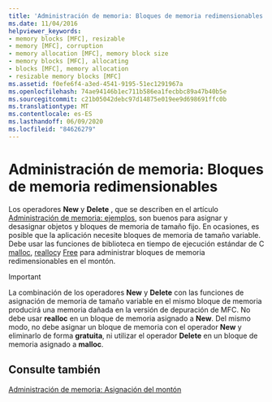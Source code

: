 ```yaml
---
title: 'Administración de memoria: Bloques de memoria redimensionables'
ms.date: 11/04/2016
helpviewer_keywords:
- memory blocks [MFC], resizable
- memory [MFC], corruption
- memory allocation [MFC], memory block size
- memory blocks [MFC], allocating
- blocks [MFC], memory allocation
- resizable memory blocks [MFC]
ms.assetid: f0efe6f4-a3ed-4541-9195-51ec1291967a
ms.openlocfilehash: 74ae94146b1ec711b586ea1fecbbc89a47b40b5e
ms.sourcegitcommit: c21b05042debc97d14875e019ee9d698691ffc0b
ms.translationtype: MT
ms.contentlocale: es-ES
ms.lasthandoff: 06/09/2020
ms.locfileid: "84626279"
---
```

# <a name="memory-management-resizable-memory-blocks"></a>Administración de memoria: Bloques de memoria redimensionables

Los operadores **New** y **Delete** , que se describen en el artículo [Administración de memoria: ejemplos](memory-management-examples.md), son buenos para asignar y desasignar objetos y bloques de memoria de tamaño fijo. En ocasiones, es posible que la aplicación necesite bloques de memoria de tamaño variable. Debe usar las funciones de biblioteca en tiempo de ejecución estándar de C [malloc](../c-runtime-library/reference/malloc.md), [realloc](../c-runtime-library/reference/realloc.md)y [Free](../c-runtime-library/reference/free.md) para administrar bloques de memoria redimensionables en el montón.

> [!IMPORTANT]
> La combinación de los operadores **New** y **Delete** con las funciones de asignación de memoria de tamaño variable en el mismo bloque de memoria producirá una memoria dañada en la versión de depuración de MFC. No debe usar **realloc** en un bloque de memoria asignado a **New**. Del mismo modo, no debe asignar un bloque de memoria con el operador **New** y eliminarlo de forma **gratuita**, ni utilizar el operador **Delete** en un bloque de memoria asignado a **malloc**.

## <a name="see-also"></a>Consulte también

[Administración de memoria: Asignación del montón](memory-management-heap-allocation.md)
